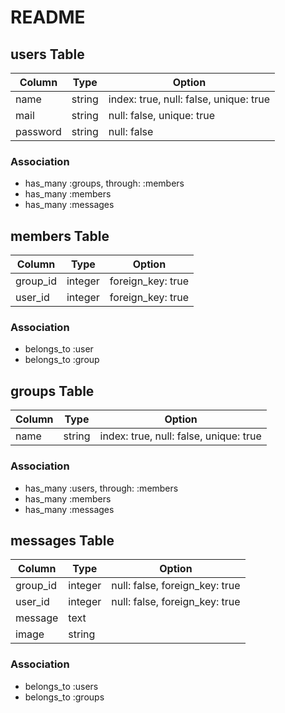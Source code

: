 # README

## users Table

|Column|Type|Option|
|------|----|------|
|name|string|index: true, null: false, unique: true|
|mail|string|null: false, unique: true|
|password|string|null: false|

### Association

- has_many :groups, through: :members
- has_many :members
- has_many :messages

## members Table

|Column|Type|Option|
|------|----|------|
|group_id|integer|foreign_key: true|
|user_id|integer|foreign_key: true|

### Association

- belongs_to :user
- belongs_to :group

## groups Table

|Column|Type|Option|
|------|----|------|
|name|string|index: true, null: false, unique: true|

### Association

- has_many :users, through: :members
- has_many :members
- has_many :messages

## messages Table

|Column|Type|Option|
|------|----|------|
|group_id|integer|null: false, foreign_key: true|
|user_id|integer|null: false, foreign_key: true|
|message|text|
|image|string|

### Association

- belongs_to :users
- belongs_to :groups
